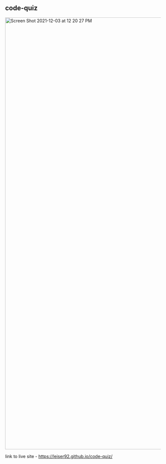 ## code-quiz
<img width="1397" alt="Screen Shot 2021-12-03 at 12 20 27 PM" src="https://user-images.githubusercontent.com/86743755/144664670-5068134a-7b07-4447-b318-e3f45e25c562.png">


link to live site - https://leiser92.github.io/code-quiz/
